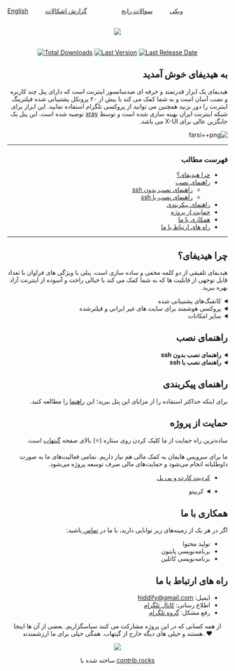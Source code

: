 
<div align="left" markdown="1">

[English](https://github.com/hiddify/hiddify-config#readme)&nbsp;&nbsp;&nbsp;&nbsp;&nbsp;&nbsp;&nbsp;&nbsp;&nbsp;&nbsp;[ویکی](https://github.com/hiddify/hiddify-config/wiki/Home_Fa)&nbsp;&nbsp;&nbsp;&nbsp;&nbsp;&nbsp;&nbsp;&nbsp;&nbsp;&nbsp;[سوالات رایج](https://github.com/hiddify/hiddify-config/discussions/categories/q-a-%D8%B3%D9%88%D8%A7%D9%84%D8%A7%D8%AA-%D8%B1%D8%A7%DB%8C%D8%AC)&nbsp;&nbsp;&nbsp;&nbsp;&nbsp;&nbsp;&nbsp;&nbsp;&nbsp;&nbsp;[]()&nbsp;&nbsp;&nbsp;&nbsp;&nbsp;&nbsp;&nbsp;&nbsp;&nbsp;&nbsp;[گزارش اشکالات](https://github.com/hiddify/hiddify-config/issues)

</div>
</br>
<div align=center markdown="1">

<img src="https://user-images.githubusercontent.com/125398461/227777845-a4d0f86b-faa2-4f2b-a410-4aa5f68bfe19.png" dir="rtl" />

</div>
</br>
<div align=center>

[![Total Downloads](https://img.shields.io/github/downloads/hiddify/hiddify-config/total?label=downloads%20after%202023%2F03%2F27%2011%3A00%20)](https://github.com/hiddify/hiddify-config/)
[![Last Version](https://img.shields.io/github/release/hiddify/hiddify-config/all.svg)](https://github.com/hiddify/hiddify-config/)
[![Last Release Date](https://img.shields.io/github/release-date/hiddify/hiddify-config.svg)](https://github.com/hiddify/hiddify-config/)
<!--
[![GitHub Stars](https://img.shields.io/tokei/lines/github/hiddify/hiddify-config.svg)](https://github.com/hiddify/hiddify-config/)
[![GitHub Stars](https://img.shields.io/github/stars/hiddify/hiddify-config.svg)](https://github.com/hiddify/hiddify-config/)
[![GitHub Forks](https://img.shields.io/github/forks/hiddify/hiddify-config.svg)](https://github.com/hiddify/hiddify-config/)
-->
</div>

<div dir="rtl" markdown="1">

## به هیدیفای خوش آمدید
هیدیفای یک ابزار قدرتمند و خرفه ای ضدسانسور اینترنت است که دارای پنل چند کاربره و نصب آسان است و به شما کمک می کند با بیش از ۲۰ پروتکل پشتیبانی شده فیلترینگ اینترنت را دور بزنید همچنین می توانید از پروکسی تلگرام استفاده نمایید. این ابزار برای شبکه اینترنت ایران بهینه سازی شده است و توسط <a href="https://github.com/XTLS/Xray-core#installation" target="_blank">xray</a> توصیه شده است. این پنل یک جایگزین عالی برای X-UI می باشد.



![farsi++png](https://user-images.githubusercontent.com/114227601/228013297-240d6945-874f-4836-9b0d-0e1ba072481f.png)






***
### فهرست مطالب
- [چرا هیدیفای؟](https://github.com/hiddify/hiddify-config/blob/main/README_fa.md#%DA%86%D8%B1%D8%A7-%D9%87%DB%8C%D8%AF%DB%8C%D9%81%D8%A7%DB%8C)
- [راهنمای نصب](https://github.com/hiddify/hiddify-config/blob/main/README_fa.md#%D9%86%D8%AD%D9%88%D9%87-%D9%86%D8%B5%D8%A8) 
    - [راهنمای نصب بدون ssh](https://github.com/hiddify/hiddify-config/blob/main/README_fa.md#%D9%86%D8%B5%D8%A8-%D8%A8%D8%AF%D9%88%D9%86-ssh)
    - [راهنمای نصب با ssh](https://github.com/hiddify/hiddify-config/blob/main/README_fa.md#%D9%86%D8%B5%D8%A8-%D8%A8%D8%A7-ssh)
- [راهنمای پیکربندی](https://github.com/hiddify/hiddify-config/blob/main/README_fa.md#%D9%86%D8%AD%D9%88%D9%87-%D9%BE%DB%8C%DA%A9%D8%B1%D8%A8%D9%86%D8%AF%DB%8C)
- [حمایت از پروژه](https://github.com/hiddify/hiddify-config/blob/main/README_fa.md#%D8%AF%D9%88%D9%86%DB%8C%D8%AA-%D9%88-%D8%AD%D9%85%D8%A7%DB%8C%D8%AA-%D8%A7%D8%B2-%D9%BE%D8%B1%D9%88%DA%98%D9%87)
- [همکاری با ما](https://github.com/hiddify/hiddify-config/blob/main/README_fa.md#%D9%87%D9%85%DA%A9%D8%A7%D8%B1%DB%8C-%D8%A8%D8%A7-%D9%85%D8%A7)
- [راه های ارتباط با ما](https://github.com/hiddify/hiddify-config/blob/main/README_fa.md#%D8%B1%D8%A7%D9%87-%D9%87%D8%A7%DB%8C-%D8%A7%D8%B1%D8%AA%D8%A8%D8%A7%D8%B7-%D8%A8%D8%A7-%D9%85%D8%A7)
***
## چرا هیدیفای؟
هیدیفای تلفیقی از دو کلمه مخفی و ساده سازی است. پنلی با ويژگی های فراوان با تعداد قابل توجهی از قابلیت ها که به شما کمک می کند با خیالی راحت و آسوده از اینترنت آزاد بهره ببرید.

<details markdown="1"> <summary>کانفیگ‌های پشتیبانی شده</summary> 

| کانفیگ های پشتیبانی شده | Supported Configs |
| - | - |
| ♥ **Telegram Proxy** ♥ | **vless+xtls** |
| **Web Socket (cdn support)**:<br> - vless+tls+ws <br>- trojan+tls+ws <br> - vmess+tls+ws | **h2+tls**:<br> - vless+tls<br> - trojan+tls<br> - vmess+tls |
| **grpc+tls**:<br> - vless+grpc+tls<br> - trojan+grpc+tls<br> - vmess+grpc+tls | **http1.1+tls**:  <br>- trojan+tls <br> - vmess+tls|
| **old configs**: <br> - trojango (cdn support) <br> - v2ray+ws (cdn support) <br> - vmess (cdn support) <br> - ss+faketls| **HTTP** <br> -unsafe, default is disable <br> - vless<br> -vmess |

</details>


<details markdown="1"> <summary>پروکسی هوشمند برای سایت های غیر ایرانی و فیلترشده</summary>
 
با استفاده از کلاینت کلش و پنل هایدیفای می‌تونین در ۳ حالت به اینترنت وصل بشید. 

۱. روش اول فقط سایت فیلترشده را از فیلترشکن عبور دهد.

۲. فقط سایت های ایرانی بدون فیلترشکن باز شود (پیشنهادی)

۳. تمام سایت ها از فیلترشکن عبور کنند

از طرف دیگر سعی شده راه‌حل ارائه شده در برابر کشف توسط نهادهای فیلتر کننده اینترنت مقاوم باشد و جلوی حملات معمول به سرور گرفته و امکان شناسایی حداقل باشد با این وجود فراموش نکنید که سایر پورت ها به جز ۲۲، ۸۰ و ۴۴۳ را غیر فعال کنید

</details>

<details markdown="1"><summary>سایر امکانات</summary>


<details  markdown="1"> <summary>سیستم‌عامل‌های پشتیبانی شده</summary>
هایدیفای روی اوبونتو ۲۰.۰۴ و ۲۲.۰۴ تست شده است.
Ubuntu arm64 or amd64
</details>



<details  markdown="1"> <summary>تست سرعت</summary>

از این طریق میتوان سرعت سرور بدون فیلترشکن و با فیلترشکن را بررسی کرد

![image](https://user-images.githubusercontent.com/114227601/210183115-4e1f4186-421e-4316-8082-3ce53275adc7.png)

</details>

 <details markdown="1"> <summary>صفحات راهنمای کاربران</summary> 
 با امکان تولید qrcode

 ![صفحه راهنمای کاربران](https://user-images.githubusercontent.com/114227601/206908372-db1fc206-4c6a-4206-ad39-e6b6b44a55c4.png)
</details>

<details markdown="1"> <summary>DNS over HTTPS (CDN support)</summary>
 
 برای استفاده از DNS over HTTPS کافی است در مرورگر از dns زیر استفاده کنید:
 
 `https://yourdomain.com/yoursecret/dns/dns-query{?dns}`
 
</details>

<details markdown="1"> <summary>Redirector (CDN support)</summary> 
  وقتی میخواهید پروکسی تلگرام یا پروکسی شدوساکس را از طریق برنامه های دیگر به اشتراک بگذارید امکان ریدایرکت با پشتیبانی سی دی ان فراهم می شود. برای مثال اگر کانفیگ شدوساکس را به جای fullURL قرار دهید باعث میشود با کلیک بر روی این لینک، اپ شدوساکس باز شده و پروکسی بر روی آن فعال شود. برای مثال:
 
 `https://yourdomain.com/yoursecret/redirect/fullURL` 
 

"fullURL" را با کانفیگ Shadowsocks جایگزین کنید:
 
 `https://yourdomain.com/yoursecret/redirect/ss://secret/` 
 
</details>


</details>
</details>

## راهنمای نصب

<details markdown="1"> <summary><b>راهنمای نصب بدون ssh</b></summary> 
در این روش به صورت خیلی سریع و آسان بدون نیاز به دانش فنی و ssh و با استفاده از قابلیت cloud-init نصب انجام می شود.

- [نصب در ولتر Vultr (گزینه پیشنهادی برای شروع ) ](https://github.com/hiddify/hiddify-config/wiki/Vultr-%D9%86%D8%B5%D8%A8-%D8%B3%D8%B1%DB%8C%D8%B9-%D8%AF%D8%B1-%D9%88%D9%84%D8%AA%D8%B1)
- [نصب در اوراکل کلود (چهار سرور رایگان)](https://github.com/hiddify/hiddify-config/wiki/Oracle-نصب-خیلی-خیلی-سریع-در-اوراکل-کلود)
- [نصب در OVH ](https://github.com/hiddify/hiddify-config/wiki/OVH-نصب-خیلی-سریع-در-او-وی-اچ)
- [نصب در هتزنر](https://github.com/hiddify/hiddify-config/wiki/Hetzner-نصب-خیلی-سریع-در-هتزنر)


</details>

<details markdown="1"> <summary><b>راهنمای نصب با ssh</b></summary>

در این حالت روی سرور از پیش آماده اوبونتو با ssh نصب انجام می شود.

- [نصب با یک دستور در سرور اوبونتو](https://github.com/hiddify/hiddify-config/wiki/نصب-سریع-در-اوبونتو)
- [نصب با داکر](https://github.com/hiddify/hiddify-config/wiki/نصب-با-داکر)




</details>






## راهنمای پیکربندی
برای اینکه حداکثر استفاده را از مزایای این پنل ببرید؛ این [راهنما](https://github.com/hiddify/hiddify-config/wiki/%D9%86%D8%AD%D9%88%D9%87-%D9%BE%DB%8C%DA%A9%D8%B1%D8%A8%D9%86%D8%AF%DB%8C-%D9%BE%D9%86%D9%84-%D9%87%DB%8C%D8%AF%DB%8C%D9%81%D8%A7%DB%8C) را مطالعه کنید.

## حمایت از پروژه
ساده‌ترین راه حمایت از ما کلیک کردن روی ستاره (⭐) بالای صفحه [گیتهاب](https://github.com/hiddify/hiddify-config) است.

ما برای سرویس هایمان به کمک مالی هم نیاز داریم. تمامی فعالیت‌های ما به صورت داوطلبانه انجام می‌شود و حمایت‌های مالی صرف توسعه پروژه می‌شود.

- [کردیت کارت و پی پل](https://opencollective.com/hiddify/contribute/backer-50556/checkout?interval=month&amount=25)
- <details markdown="1"> <summary>کریپتو</summary> 
 
  - Ton: [`EQCWnykA-YhavOXgH3sf-uxtXLjy83_9n5bJPGRPE8r2247_`](https://tonwhales.com/explorer/address/EQCWnykA-YhavOXgH3sf-uxtXLjy83_9n5bJPGRPE8r2247_)
  - USDT (TRC20): [`TXZtFUxyBPMSykAWogu7C4zmbjySKqMcDE`](https://chart.apis.google.com/chart?cht=qr&chs=500x500&chl=usdt:TXZtFUxyBPMSykAWogu7C4zmbjySKqMcDE&chld=H)
  - LiteCoin: [`MCHoh7xwaDBBnQgANPpBtXiekagV6KpdrM`](https://chart.apis.google.com/chart?cht=qr&chs=500x500&chl=litecoin:MCHoh7xwaDBBnQgANPpBtXiekagV6KpdrM&chld=H)
  - BNB (smart chain): [`0xF5CFc65ee336B377C2a37EA3BCD0CaD0d0F0CbA0`](https://chart.apis.google.com/chart?cht=qr&chs=500x500&chl=bnb:0xF5CFc65ee336B377C2a37EA3BCD0CaD0d0F0CbA0&chld=H)
  - Ethereum: [`0xF5CFc65ee336B377C2a37EA3BCD0CaD0d0F0CbA0`](https://chart.apis.google.com/chart?cht=qr&chs=500x500&chl=ethereum:0xF5CFc65ee336B377C2a37EA3BCD0CaD0d0F0CbA0&chld=H)
  - Bitcoin: [`bc1qkfp7n3wxu2zc9mdy20cf27d5pujj65myww8f60`](https://chart.apis.google.com/chart?cht=qr&chs=500x500&chl=bitcoin:bc1qkfp7n3wxu2zc9mdy20cf27d5pujj65myww8f60&chld=H)
  - DOGE (Dogecoin): [`DPerFS2vCu5XnE3He32BaPVTkUDcKLsEaj`](https://chart.apis.google.com/chart?cht=qr&chs=500x500&chl=doge:DPerFS2vCu5XnE3He32BaPVTkUDcKLsEaj&chld=H)

</details>

## همکاری با ما
اگر در هر یک از زمینه‌های زیر توانایی دارید، با ما در [تماس ](https://github.com/hiddify/hiddify-config/wiki/%D9%85%D9%81%D8%A7%D9%87%DB%8C%D9%85-%D9%BE%D8%A7%DB%8C%D9%87#contact-us--%D8%B1%D8%A7%D9%87%D9%87%D8%A7%DB%8C-%D8%A7%D8%B1%D8%AA%D8%A8%D8%A7%D8%B7-%D8%A8%D8%A7-%D9%85%D8%A7)باشید:
* تولید محتوا
* برنامه‌نویسی پایتون 
* برنامه‌نویسی کاتلین

## راه های ارتباط با ما
* ایمیل: [hiddify@gmail.com](mailto:hiddify@gmail.com)
* اطلاع رسانی: [کانال تلگرام](https://t.me/hiddify)
* رفع مشکل: [گروه تلگرام](https://t.me/hiddify_board)

</div>


<p align=center>
 از همه کسانی که در این پروژه مشارکت می کنند سپاسگزاریم. بعضی از آن ها اینجا هستند و خیلی های دیگه خارج از گیتهاب. همگی خیلی برای ما ارزشمندند. ♥
 </p>
 
<p align=center> 
<a href="https://github.com/hiddify/hiddify-config/graphs/contributors">
  <img src="https://contrib.rocks/image?repo=hiddify/hiddify-config" />
</a>
</p>
<p align=center>
 ساخته شده با <a rel="" target="_blank" href="https://contrib.rocks">contrib.rocks</a> 
</p>
